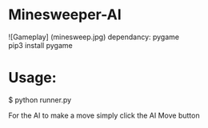 # Minesweeper-AI
![Gameplay] (minesweep.jpg)
dependancy: pygame  
pip3 install pygame

# Usage:

$ python runner.py

For the AI to make a move simply click the AI Move button
